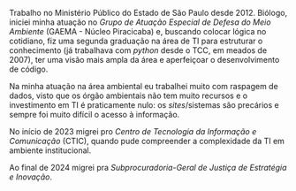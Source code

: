 Trabalho no Ministério Público do Estado de São Paulo desde 2012. Biólogo, iniciei minha atuação no _Grupo de Atuação Especial de Defesa do Meio Ambiente_ (GAEMA - Núcleo Piracicaba) e, buscando colocar lógica no cotidiano, fiz uma segunda graduação na área de TI para estruturar o conhecimento (já trabalhava com _python_ desde o TCC, em meados de 2007), ter uma visão mais ampla da área e aperfeiçoar o desenvolvimento de código.

Na minha atuação na área ambiental eu trabalhei muito com raspagem de dados, visto que os órgão ambientais não tem muito recursos e o investimento em TI é praticamente nulo: os _sites_/sistemas são precários e sempre foi muito difícil o acesso à informação.

No início de 2023 migrei pro _Centro de Tecnologia da Informação e Comunicação_ (CTIC), quando pude compreender a complexidade da TI em ambiente institucional.

Ao final de 2024 migrei pra _Subprocuradoria-Geral de Justiça de Estratégia e Inovação_.
